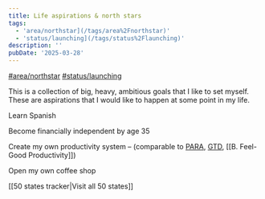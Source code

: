 ```yaml
---
title: Life aspirations & north stars
tags:
  - 'area/northstar](/tags/area%2Fnorthstar)'
  - 'status/launching](/tags/status%2Flaunching)'
description: ''
pubDate: '2025-03-28'
---
```

[#area/northstar](/tags/area%2Fnorthstar)
[#status/launching](/tags/status%2Flaunching)

This is a collection of big, heavy, ambitious goals that I like to set myself. These are aspirations that I would like to happen at some point in my life.

Learn Spanish

Become financially independent by age 35

Create my own productivity system – (comparable to [PARA](https://fortelabs.com/blog/para/), [GTD](https://gettingthingsdone.com/), [[B. Feel-Good Productivity]])

Open my own coffee shop

[[50 states tracker|Visit all 50 states]]
